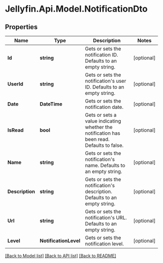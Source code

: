 
# Jellyfin.Api.Model.NotificationDto

## Properties

Name | Type | Description | Notes
------------ | ------------- | ------------- | -------------
**Id** | **string** | Gets or sets the notification ID. Defaults to an empty string. | [optional] 
**UserId** | **string** | Gets or sets the notification&#39;s user ID. Defaults to an empty string. | [optional] 
**Date** | **DateTime** | Gets or sets the notification date. | [optional] 
**IsRead** | **bool** | Gets or sets a value indicating whether the notification has been read. Defaults to false. | [optional] 
**Name** | **string** | Gets or sets the notification&#39;s name. Defaults to an empty string. | [optional] 
**Description** | **string** | Gets or sets the notification&#39;s description. Defaults to an empty string. | [optional] 
**Url** | **string** | Gets or sets the notification&#39;s URL. Defaults to an empty string. | [optional] 
**Level** | **NotificationLevel** | Gets or sets the notification level. | [optional] 

[[Back to Model list]](../README.md#documentation-for-models)
[[Back to API list]](../README.md#documentation-for-api-endpoints)
[[Back to README]](../README.md)

